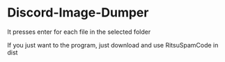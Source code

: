 # Discord-Image-Dumper
It presses enter for each file in the selected folder

If you just want to the program, just download and use RitsuSpamCode in dist
